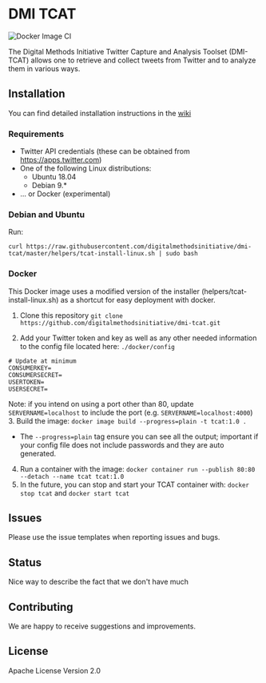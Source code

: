 # DMI TCAT
![Docker Image CI](https://github.com/digitalmethodsinitiative/dmi-tcat/workflows/Docker%20Image%20CI/badge.svg)

The Digital Methods Initiative Twitter Capture and Analysis Toolset (DMI-TCAT) allows one to retrieve and collect tweets from Twitter and to analyze them in various ways.

## Installation

You can find detailed installation instructions in the [wiki](https://github.com/digitalmethodsinitiative/dmi-tcat/wiki/Installation-Guide)

### Requirements
- Twitter API credentials (these can be obtained from https://apps.twitter.com)
- One of the following Linux distributions:
  - Ubuntu 18.04
  - Debian 9.*
- ... or Docker (experimental)

### Debian and Ubuntu

Run:
````
curl https://raw.githubusercontent.com/digitalmethodsinitiative/dmi-tcat/master/helpers/tcat-install-linux.sh | sudo bash
````

### Docker
This Docker image uses a modified version of the installer (helpers/tcat-install-linux.sh) as a shortcut for easy deployment with docker.
1. Clone this repository
`git clone https://github.com/digitalmethodsinitiative/dmi-tcat.git`

2. Add your Twitter token and key as well as any other needed information to the config file located here: `./docker/config`
```
# Update at minimum
CONSUMERKEY=
CONSUMERSECRET=
USERTOKEN=
USERSECRET=
```
Note: if you intend on using a port other than 80, update `SERVERNAME=localhost` to include the port (e.g. `SERVERNAME=localhost:4000`)
3. Build the image:
`docker image build --progress=plain -t tcat:1.0 .`
- The `--progress=plain` tag ensure you can see all the output; important if your config file does not include passwords and they are auto generated.
4. Run a container with the image:
`docker container run --publish 80:80 --detach --name tcat tcat:1.0`
5. In the future, you can stop and start your TCAT container with:
`docker stop tcat`
and
`docker start tcat`


## Issues

Please use the issue templates when reporting issues and bugs.

## Status

Nice way to describe the fact that we don't have much

## Contributing

We are happy to receive suggestions and improvements.

## License

Apache License Version 2.0
